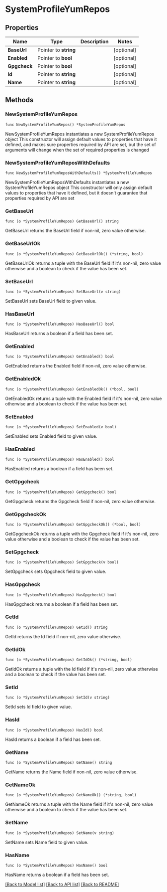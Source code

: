 # SystemProfileYumRepos

## Properties

Name | Type | Description | Notes
------------ | ------------- | ------------- | -------------
**BaseUrl** | Pointer to **string** |  | [optional] 
**Enabled** | Pointer to **bool** |  | [optional] 
**Gpgcheck** | Pointer to **bool** |  | [optional] 
**Id** | Pointer to **string** |  | [optional] 
**Name** | Pointer to **string** |  | [optional] 

## Methods

### NewSystemProfileYumRepos

`func NewSystemProfileYumRepos() *SystemProfileYumRepos`

NewSystemProfileYumRepos instantiates a new SystemProfileYumRepos object
This constructor will assign default values to properties that have it defined,
and makes sure properties required by API are set, but the set of arguments
will change when the set of required properties is changed

### NewSystemProfileYumReposWithDefaults

`func NewSystemProfileYumReposWithDefaults() *SystemProfileYumRepos`

NewSystemProfileYumReposWithDefaults instantiates a new SystemProfileYumRepos object
This constructor will only assign default values to properties that have it defined,
but it doesn't guarantee that properties required by API are set

### GetBaseUrl

`func (o *SystemProfileYumRepos) GetBaseUrl() string`

GetBaseUrl returns the BaseUrl field if non-nil, zero value otherwise.

### GetBaseUrlOk

`func (o *SystemProfileYumRepos) GetBaseUrlOk() (*string, bool)`

GetBaseUrlOk returns a tuple with the BaseUrl field if it's non-nil, zero value otherwise
and a boolean to check if the value has been set.

### SetBaseUrl

`func (o *SystemProfileYumRepos) SetBaseUrl(v string)`

SetBaseUrl sets BaseUrl field to given value.

### HasBaseUrl

`func (o *SystemProfileYumRepos) HasBaseUrl() bool`

HasBaseUrl returns a boolean if a field has been set.

### GetEnabled

`func (o *SystemProfileYumRepos) GetEnabled() bool`

GetEnabled returns the Enabled field if non-nil, zero value otherwise.

### GetEnabledOk

`func (o *SystemProfileYumRepos) GetEnabledOk() (*bool, bool)`

GetEnabledOk returns a tuple with the Enabled field if it's non-nil, zero value otherwise
and a boolean to check if the value has been set.

### SetEnabled

`func (o *SystemProfileYumRepos) SetEnabled(v bool)`

SetEnabled sets Enabled field to given value.

### HasEnabled

`func (o *SystemProfileYumRepos) HasEnabled() bool`

HasEnabled returns a boolean if a field has been set.

### GetGpgcheck

`func (o *SystemProfileYumRepos) GetGpgcheck() bool`

GetGpgcheck returns the Gpgcheck field if non-nil, zero value otherwise.

### GetGpgcheckOk

`func (o *SystemProfileYumRepos) GetGpgcheckOk() (*bool, bool)`

GetGpgcheckOk returns a tuple with the Gpgcheck field if it's non-nil, zero value otherwise
and a boolean to check if the value has been set.

### SetGpgcheck

`func (o *SystemProfileYumRepos) SetGpgcheck(v bool)`

SetGpgcheck sets Gpgcheck field to given value.

### HasGpgcheck

`func (o *SystemProfileYumRepos) HasGpgcheck() bool`

HasGpgcheck returns a boolean if a field has been set.

### GetId

`func (o *SystemProfileYumRepos) GetId() string`

GetId returns the Id field if non-nil, zero value otherwise.

### GetIdOk

`func (o *SystemProfileYumRepos) GetIdOk() (*string, bool)`

GetIdOk returns a tuple with the Id field if it's non-nil, zero value otherwise
and a boolean to check if the value has been set.

### SetId

`func (o *SystemProfileYumRepos) SetId(v string)`

SetId sets Id field to given value.

### HasId

`func (o *SystemProfileYumRepos) HasId() bool`

HasId returns a boolean if a field has been set.

### GetName

`func (o *SystemProfileYumRepos) GetName() string`

GetName returns the Name field if non-nil, zero value otherwise.

### GetNameOk

`func (o *SystemProfileYumRepos) GetNameOk() (*string, bool)`

GetNameOk returns a tuple with the Name field if it's non-nil, zero value otherwise
and a boolean to check if the value has been set.

### SetName

`func (o *SystemProfileYumRepos) SetName(v string)`

SetName sets Name field to given value.

### HasName

`func (o *SystemProfileYumRepos) HasName() bool`

HasName returns a boolean if a field has been set.


[[Back to Model list]](../README.md#documentation-for-models) [[Back to API list]](../README.md#documentation-for-api-endpoints) [[Back to README]](../README.md)


